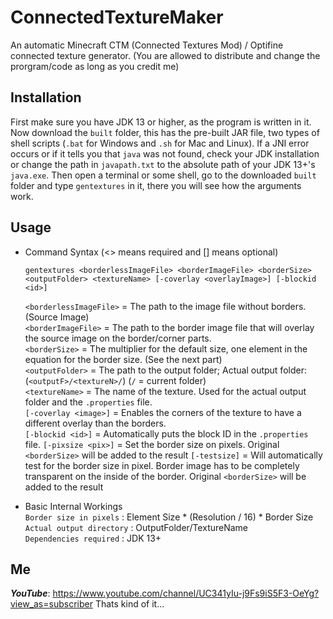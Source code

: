 # ConnectedTextureMaker
An automatic Minecraft CTM (Connected Textures Mod) / Optifine connected texture generator.
(You  are allowed to distribute and change the prorgram/code as long as you credit me)

## Installation
First make sure you have JDK 13 or higher, as the program is written in it. 
Now download the `built` folder, this has the pre-built JAR
file, two types of shell scripts (`.bat` for Windows and `.sh` for Mac and Linux). If a JNI error occurs or if it tells you that `java` was not found, check your JDK installation
or change the path in `javapath.txt` to the absolute path of your JDK 13+'s `java.exe`. Then open a terminal or some shell, go to the downloaded `built` folder 
and type `gentextures` in it, there you will see how the arguments work.

## Usage
 - Command Syntax
   (<> means required and [] means optional)
   
   `gentextures <borderlessImageFile> <borderImageFile> <borderSize> <outputFolder> <textureName> [-coverlay <overlayImage>] [-blockid <id>]`
    
    `<borderlessImageFile>` = The path to the image file without borders. (Source Image)  
    `<borderImageFile>` = The path to the border image file that will overlay the source image on the border/corner parts.  
    `<borderSize>` = The multiplier for the default size, one element in the equation for the border size. (See the next part)  
    `<outputFolder>` = The path to the output folder; Actual output folder: (`<outputF>/<textureN>/`) (`/` = current folder)  
    `<textureName>` = The name of the texture. Used for the actual output folder and the `.properties` file.  
    `[-coverlay <image>]` = Enables the corners of the texture to have a different overlay than the borders.    
    `[-blockid <id>]` = Automatically puts the block ID in the `.properties` file.
    `[-pixsize <pix>]` = Set the border size on pixels. Original `<borderSize>` will be added to the result
    `[-testsize]` = Will automatically test for the border size in pixel. Border image has to be completely transparent on the inside of the border. Original `<borderSize>` will            be added to the result
  - Basic Internal Workings  
    `Border size in pixels` : Element Size * (Resolution / 16) * Border Size  
    `Actual output directory` : OutputFolder/TextureName  
    `Dependencies required` : JDK 13+  

## Me
***YouTube***: https://www.youtube.com/channel/UC341yIu-j9Fs9iS5F3-OeYg?view_as=subscriber
Thats kind of it...

